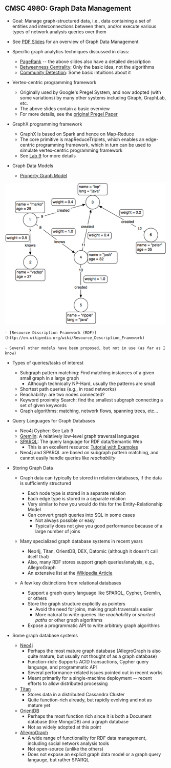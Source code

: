 ## CMSC 498O: Graph Data Management

- Goal: Manage graph-structured data, i.e., data containing a set of entities and interconnections between them, and/or execute various types of network analysis queries over them

- See [PDF Slides](graphs.pdf) for an overview of Graph Data Management

- Specific graph analytics techniques discussed in class:
    - [PageRank](http://en.wikipedia.org/wiki/PageRank) -- the above slides also have a detailed description
    - [Betweenness Centrality](http://en.wikipedia.org/wiki/Betweenness_centrality): Only the basic idea, not the algorithms
    - [Community Detection](http://en.wikipedia.org/wiki/Community_structure): Some basic intuitions about it

- Vertex-centric programming framework 
    - Originally used by Google's Pregel System, and now adopted (with some variations) by many other systems including Giraph, GraphLab, etc.
    - The above slides contain a basic overview
    - For more details, see the [original Pregel Paper](http://dl.acm.org/citation.cfm?id=1807184)

- GraphX programming framework
    - GraphX is based on Spark and hence on Map-Reduce
    - The core primitive is mapReduceTriplets, which enables an edge-centric programming framework, which in turn can be used to simulate vertex-centric programming framework
    - See [Lab 9](https://github.com/umddb/datascience-fall14/tree/master/lab9) for more details

- Graph Data Models
    - [Property Graph Model](https://github.com/tinkerpop/blueprints/wiki/Property-Graph-Model)

![Property Graph Example](multimedia/property-graph.jpg)

    - [Resource Discription Framework (RDF)](http://en.wikipedia.org/wiki/Resource_Description_Framework)

    - Several other models have been proposed, but not in use (as far as I know)

- Types of queries/tasks of interest
    - Subgraph pattern matching: Find matching instances of a given small graph in a large graph
        - Although technically NP-Hard, usually the patterns are small 
    - Shortest path queries (e.g., in road networks)
    - Reachability: are two nodes connected?
    - Keyword proximity Search: find the smallest subgraph connecting a set of given keywords
    - Graph algorithms: matching, network flows, spanning trees, etc...

- Query Languages for Graph Databases
    - Neo4j Cypher: See Lab 9
    - [Gremlin](https://github.com/tinkerpop/gremlin/wiki): A relatively low-level graph traversal languages
    - [SPARQL](http://en.wikipedia.org/wiki/SPARQL): The query language for RDF data/Semantic Web
        - This is an excellent resource: [Tutorial with Examples](http://www.cambridgesemantics.com/semantic-university/sparql-by-example) 
    - Neo4j and SPARQL are based on subgraph pattern matching, and cannot easily handle queries like *reachability*

- Storing Graph Data
    - Graph data can typically be stored in relation databases, if the data is sufficiently structured
        - Each node type is stored in a separate relation
        - Each edge type is stored in a separate relation
        - Very similar to how you would do this for the Entity-Relationship Model
        - Can convert graph queries into SQL in some cases
            - Not always possible or easy
            - Typically does not give you good performance because of a large number of joins

    - Many specialized graph database systems in recent years
        - Neo4j, Titan, OrientDB, DEX, Datomic (although it doesn't call itself that)
        - Also, many RDF stores support graph queries/analysis, e.g., AllegroGraph
        - An extensive list at the [Wikipedia Article](http://en.wikipedia.org/wiki/Graph_database)

    - A few key distinctions from relational databases
        - Support a graph query language like SPARQL, Cypher, Gremlin, or others
        - Store the graph structure explicitly as pointers
            - Avoid the need for joins, making graph traversals easier
            - More natural to write queries like *reachability* or *shortest paths* or other graph algorithms
        - Expose a programmatic API to write arbitrary graph algorithms


- Some graph database systems
    - [Neo4j](http://neo4j.com/)
        - Perhaps the most mature graph database (AllegroGraph is also quite mature, but usually not thought of as a graph database)
        - Function-rich: Supports ACID transactions, Cypher query language, and programmatic API
        - Several performance-related issues pointed out in recent works
        - Meant primarily for a single-machine deployment -- recent efforts to allow distributed processing
    - [Titan](http://thinkaurelius.github.io/titan/)
        - Stores data in a distributed Cassandra Cluster
        - Quite function-rich already, but rapidly evolving and not as mature yet
    - [OrientDB](http://www.orientechnologies.com/orientdb/)
        - Perhaps the most function rich since it is both a Document database (like MongoDB) and a graph database
        - Not as widely adopted at this point
    - [AllegroGraph](http://franz.com/agraph/allegrograph/)
        - A wide range of functionality for RDF data management, including social network analysis tools
        - Not open-source (unlike the others)
        - Does not expose an explicit graph data model or a graph query langauge, but rather SPARQL
